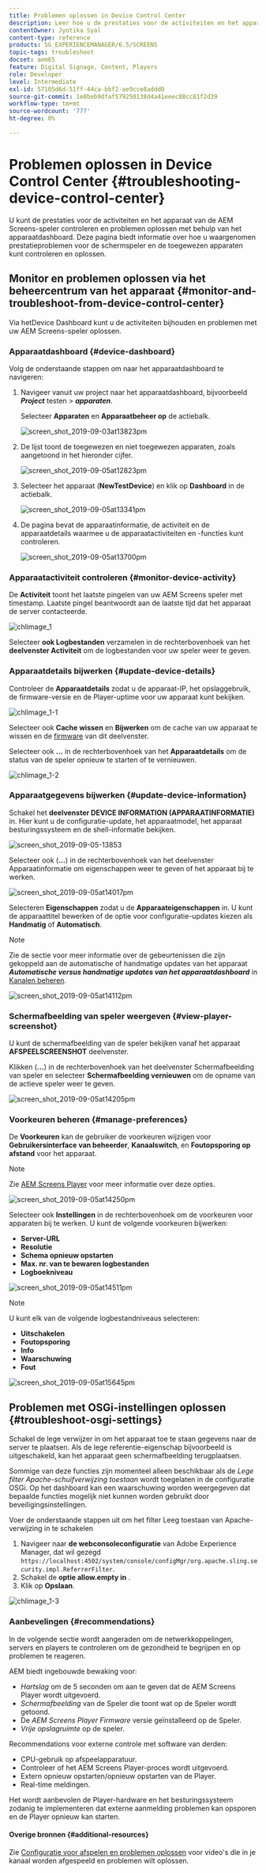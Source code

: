 ```yaml
---
title: Problemen oplossen in Device Control Center
description: Leer hoe u de prestaties voor de activiteiten en het apparaat van de AEM Screens-speler kunt controleren en oplossen met het apparaatdashboard.
contentOwner: Jyotika Syal
content-type: reference
products: SG_EXPERIENCEMANAGER/6.5/SCREENS
topic-tags: troubleshoot
docset: aem65
feature: Digital Signage, Content, Players
role: Developer
level: Intermediate
exl-id: 57105d6d-51ff-44ca-bbf2-ae9cce8addd0
source-git-commit: 1e8beb9dfaf579250138d4a41eeec88cc81f2d39
workflow-type: tm+mt
source-wordcount: '777'
ht-degree: 0%

---
```


# Problemen oplossen in Device Control Center {#troubleshooting-device-control-center}

U kunt de prestaties voor de activiteiten en het apparaat van de AEM Screens-speler controleren en problemen oplossen met behulp van het apparaatdashboard. Deze pagina biedt informatie over hoe u waargenomen prestatieproblemen voor de schermspeler en de toegewezen apparaten kunt controleren en oplossen.

## Monitor en problemen oplossen via het beheercentrum van het apparaat {#monitor-and-troubleshoot-from-device-control-center}

Via hetDevice Dashboard kunt u de activiteiten bijhouden en problemen met uw AEM Screens-speler oplossen.

### Apparaatdashboard {#device-dashboard}

Volg de onderstaande stappen om naar het apparaatdashboard te navigeren:

1. Navigeer vanuit uw project naar het apparaatdashboard, bijvoorbeeld ***Project*** testen > ***apparaten***.

   Selecteer **Apparaten** en **Apparaatbeheer op** de actiebalk.

   ![screen_shot_2019-09-03at13823pm](assets/screen_shot_2019-09-03at13823pm.png)

1. De lijst toont de toegewezen en niet toegewezen apparaten, zoals aangetoond in het hieronder cijfer.

   ![screen_shot_2019-09-05at12823pm](assets/screen_shot_2019-09-05at12823pm.png)

1. Selecteer het apparaat (**NewTestDevice**) en klik op **Dashboard** in de actiebalk.

   ![screen_shot_2019-09-05at13341pm](assets/screen_shot_2019-09-05at13341pm.png)

1. De pagina bevat de apparaatinformatie, de activiteit en de apparaatdetails waarmee u de apparaatactiviteiten en -functies kunt controleren.

   ![screen_shot_2019-09-05at13700pm](assets/screen_shot_2019-09-05at13700pm.png)

### Apparaatactiviteit controleren {#monitor-device-activity}

De **Activiteit** toont het laatste pingelen van uw AEM Screens speler met timestamp. Laatste pingel beantwoordt aan de laatste tijd dat het apparaat de server contacteerde.

![chlimage_1](assets/chlimage_1.png)

Selecteer **ook Logbestanden** verzamelen in de rechterbovenhoek van het **deelvenster Activiteit** om de logbestanden voor uw speler weer te geven.

### Apparaatdetails bijwerken {#update-device-details}

Controleer de **Apparaatdetails** zodat u de apparaat-IP, het opslaggebruik, de firmware-versie en de Player-uptime voor uw apparaat kunt bekijken.

![chlimage_1-1](assets/chlimage_1-1.png)

Selecteer ook **Cache wissen** en **Bijwerken** om de cache van uw apparaat te wissen en de [firmware](screens-glossary.md) van dit deelvenster.

Selecteer ook **...** in de rechterbovenhoek van het **Apparaatdetails** om de status van de speler opnieuw te starten of te vernieuwen.

![chlimage_1-2](assets/chlimage_1-2.png)

### Apparaatgegevens bijwerken {#update-device-information}

Schakel het **deelvenster DEVICE INFORMATION (APPARAATINFORMATIE)** in. Hier kunt u de configuratie-update, het apparaatmodel, het apparaat besturingssysteem en de shell-informatie bekijken.

![screen_shot_2019-09-05-13853](assets/screen_shot_2019-09-05at13853pm.png)

Selecteer ook (**...**) in de rechterbovenhoek van het deelvenster Apparaatinformatie om eigenschappen weer te geven of het apparaat bij te werken.

![screen_shot_2019-09-05at14017pm](assets/screen_shot_2019-09-05at14017pm.png)

Selecteren **Eigenschappen** zodat u de **Apparaateigenschappen** in. U kunt de apparaattitel bewerken of de optie voor configuratie-updates kiezen als **Handmatig** of **Automatisch**.

>[!NOTE]
>
>Zie de sectie voor meer informatie over de gebeurtenissen die zijn gekoppeld aan de automatische of handmatige updates van het apparaat ***Automatische versus handmatige updates van het apparaatdashboard*** in [Kanalen beheren](managing-channels.md).

![screen_shot_2019-09-05at14112pm](assets/screen_shot_2019-09-05at14112pm.png)

### Schermafbeelding van speler weergeven {#view-player-screenshot}

U kunt de schermafbeelding van de speler bekijken vanaf het apparaat **AFSPEELSCREENSHOT** deelvenster.

Klikken (**...**) in de rechterbovenhoek van het deelvenster Schermafbeelding van speler en selecteer **Schermafbeelding vernieuwen** om de opname van de actieve speler weer te geven.

![screen_shot_2019-09-05at14205pm](assets/screen_shot_2019-09-05at14205pm.png)

### Voorkeuren beheren {#manage-preferences}

De **Voorkeuren** kan de gebruiker de voorkeuren wijzigen voor **Gebruikersinterface van beheerder**, **Kanaalswitch**, en **Foutopsporing op afstand** voor het apparaat.

>[!NOTE]
>Zie [AEM Screens Player](working-with-screens-player.md) voor meer informatie over deze opties.

![screen_shot_2019-09-05at14250pm](assets/screen_shot_2019-09-05at14250pm.png)

Selecteer ook **Instellingen** in de rechterbovenhoek om de voorkeuren voor apparaten bij te werken. U kunt de volgende voorkeuren bijwerken:

* **Server-URL**
* **Resolutie**
* **Schema opnieuw opstarten**
* **Max. nr. van te bewaren logbestanden**
* **Logboekniveau**

![screen_shot_2019-09-05at14511pm](assets/screen_shot_2019-09-05at14511pm.png)

>[!NOTE]
>U kunt elk van de volgende logbestandniveaus selecteren:
>* **Uitschakelen**
>* **Foutopsporing**
>* **Info**
>* **Waarschuwing**
>* **Fout**

![screen_shot_2019-09-05at15645pm](assets/screen_shot_2019-09-05at15645pm.png)

## Problemen met OSGi-instellingen oplossen {#troubleshoot-osgi-settings}

Schakel de lege verwijzer in om het apparaat toe te staan gegevens naar de server te plaatsen. Als de lege referentie-eigenschap bijvoorbeeld is uitgeschakeld, kan het apparaat geen schermafbeelding terugplaatsen.

Sommige van deze functies zijn momenteel alleen beschikbaar als de *Lege filter Apache-schuifverwijzing toestaan* wordt toegelaten in de configuratie OSGi. Op het dashboard kan een waarschuwing worden weergegeven dat bepaalde functies mogelijk niet kunnen worden gebruikt door beveiligingsinstellingen.

Voer de onderstaande stappen uit om het filter Leeg toestaan van Apache-verwijzing in te schakelen

1. Navigeer naar **de webconsoleconfiguratie** van Adobe Experience Manager, dat wil gezegd `https://localhost:4502/system/console/configMgr/org.apache.sling.security.impl.ReferrerFilter`.
1. Schakel de **optie allow.empty in** .
1. Klik op **Opslaan**.

![chlimage_1-3](assets/chlimage_1-3.png)

### Aanbevelingen {#recommendations}

In de volgende sectie wordt aangeraden om de netwerkkoppelingen, servers en players te controleren om de gezondheid te begrijpen en op problemen te reageren.

AEM biedt ingebouwde bewaking voor:

* *Hartslag* om de 5 seconden om aan te geven dat de AEM Screens Player wordt uitgevoerd.
* *Schermafbeelding* van de Speler die toont wat op de Speler wordt getoond.
* De *AEM Screens Player Firmware* versie geïnstalleerd op de Speler.
* *Vrije opslagruimte* op de speler.

Recommendations voor externe controle met software van derden:

* CPU-gebruik op afspeelapparatuur.
* Controleer of het AEM Screens Player-proces wordt uitgevoerd.
* Extern opnieuw opstarten/opnieuw opstarten van de Player.
* Real-time meldingen.

Het wordt aanbevolen de Player-hardware en het besturingssysteem zodanig te implementeren dat externe aanmelding problemen kan opsporen en de Player opnieuw kan starten.

#### Overige bronnen {#additional-resources}

Zie [Configuratie voor afspelen en problemen oplossen](troubleshoot-videos.md) voor video&#39;s die in je kanaal worden afgespeeld en problemen wilt oplossen.
